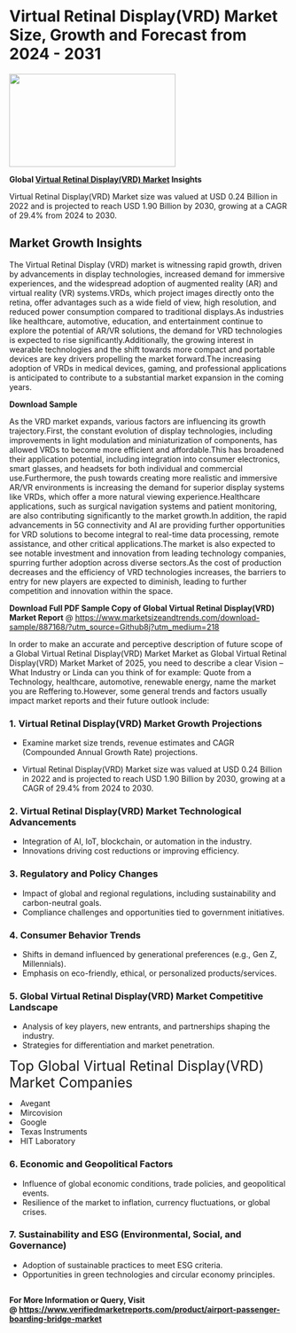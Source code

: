 <H1>Virtual Retinal Display(VRD) Market Size, Growth and Forecast from 2024 - 2031</H1><img class="aligncenter size-medium wp-image-584254" src="https://thirdeyenews.in/wp-content/uploads/2024/09/Global-Market-Research-300x168.jpeg" alt="" width="300" height="168" /><p><strong>Global&nbsp;<a href="https://www.marketsizeandtrends.com/download-sample/887168/?utm_source=Github8j?utm_medium=218">Virtual Retinal Display(VRD) Market</a> Insights</strong></p><p>Virtual Retinal Display(VRD) Market size was valued at USD 0.24 Billion in 2022 and is projected to reach USD 1.90 Billion by 2030, growing at a CAGR of 29.4% from 2024 to 2030.</p><p><h2>Market Growth Insights</h2> <p>The Virtual Retinal Display (VRD) market is witnessing rapid growth, driven by advancements in display technologies, increased demand for immersive experiences, and the widespread adoption of augmented reality (AR) and virtual reality (VR) systems.VRDs, which project images directly onto the retina, offer advantages such as a wide field of view, high resolution, and reduced power consumption compared to traditional displays.As industries like healthcare, automotive, education, and entertainment continue to explore the potential of AR/VR solutions, the demand for VRD technologies is expected to rise significantly.Additionally, the growing interest in wearable technologies and the shift towards more compact and portable devices are key drivers propelling the market forward.The increasing adoption of VRDs in medical devices, gaming, and professional applications is anticipated to contribute to a substantial market expansion in the coming years.</p> <p><strong>Download Sample</strong></p> <p>As the VRD market expands, various factors are influencing its growth trajectory.First, the constant evolution of display technologies, including improvements in light modulation and miniaturization of components, has allowed VRDs to become more efficient and affordable.This has broadened their application potential, including integration into consumer electronics, smart glasses, and headsets for both individual and commercial use.Furthermore, the push towards creating more realistic and immersive AR/VR environments is increasing the demand for superior display systems like VRDs, which offer a more natural viewing experience.Healthcare applications, such as surgical navigation systems and patient monitoring, are also contributing significantly to the market growth.In addition, the rapid advancements in 5G connectivity and AI are providing further opportunities for VRD solutions to become integral to real-time data processing, remote assistance, and other critical applications.The market is also expected to see notable investment and innovation from leading technology companies, spurring further adoption across diverse sectors.As the cost of production decreases and the efficiency of VRD technologies increases, the barriers to entry for new players are expected to diminish, leading to further competition and innovation within the space.</p> <p><span class=""><strong>Download Full PDF Sample Copy of Global Virtual Retinal Display(VRD) Market Report</strong> @ <a href="https://www.marketsizeandtrends.com/download-sample/887168/?utm_source=Github8j?utm_medium=218" target="_blank">https://www.marketsizeandtrends.com/download-sample/887168/?utm_source=Github8j?utm_medium=218</a></span></p><p>In order to make an accurate and perceptive description of future scope of a Global&nbsp;Virtual Retinal Display(VRD) Market Market as Global&nbsp;Virtual Retinal Display(VRD) Market Market of 2025, you need to describe a clear Vision &ndash; What Industry or Linda can you think of for example: Quote from a Technology, healthcare, automotive, renewable energy, name the market you are Reffering to.However, some general trends and factors usually impact market reports and their future outlook include:</p><h3>1.&nbsp;<strong>Virtual Retinal Display(VRD) Market Growth Projections</strong></h3><ul><li>Examine market size trends, revenue estimates and CAGR (Compounded Annual Growth Rate) projections.</li><li><p>Virtual Retinal Display(VRD) Market size was valued at USD 0.24 Billion in 2022 and is projected to reach USD 1.90 Billion by 2030, growing at a CAGR of 29.4% from 2024 to 2030.</p></li></ul><h3>2.&nbsp;<strong>Virtual Retinal Display(VRD) Market Technological Advancements</strong></h3><ul><li>Integration of AI, IoT, blockchain, or automation in the industry.</li><li>Innovations driving cost reductions or improving efficiency.</li></ul><h3>3.&nbsp;<strong>Regulatory and Policy Changes</strong></h3><ul><li>Impact of global and regional regulations, including sustainability and carbon-neutral goals.</li><li>Compliance challenges and opportunities tied to government initiatives.</li></ul><h3>4.&nbsp;<strong>Consumer Behavior Trends</strong></h3><ul><li>Shifts in demand influenced by generational preferences (e.g., Gen Z, Millennials).</li><li>Emphasis on eco-friendly, ethical, or personalized products/services.</li></ul><h3>5.&nbsp;<strong>Global Virtual Retinal Display(VRD) Market Competitive Landscape</strong></h3><ul><li>Analysis of key players, new entrants, and partnerships shaping the industry.</li><li>Strategies for differentiation and market penetration.</li></ul><p data-pm-slice="1 1 []"><span style="color: inherit; font-family: inherit; font-size: 25px;">Top Global Virtual Retinal Display(VRD) Market Companies</span></p><div class="" data-test-id=""><p><li>Avegant</li><li> Mircovision</li><li> Google</li><li> Texas Instruments</li><li> HIT Laboratory</li></p></div><h3>6.&nbsp;<strong>Economic and Geopolitical Factors</strong></h3><ul><li>Influence of global economic conditions, trade policies, and geopolitical events.</li><li>Resilience of the market to inflation, currency fluctuations, or global crises.</li></ul><h3>7.&nbsp;<strong>Sustainability and ESG (Environmental, Social, and Governance)</strong></h3><ul><li>Adoption of sustainable practices to meet ESG criteria.</li><li>Opportunities in green technologies and circular economy principles.</li></ul><h2><strong style="font-size: 14px;">For More Information or Query, Visit @&nbsp;</strong><a style="background-color: #ffffff; font-size: 14px;" href="https://www.marketsizeandtrends.com/report/virtual-retinal-display-vrd-market-/" target="_blank">https://www.verifiedmarketreports.com/product/airport-passenger-boarding-bridge-market</a></h2>